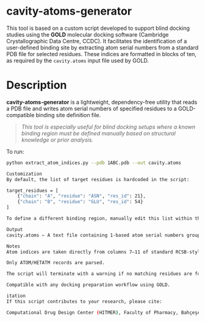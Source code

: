 # cavity-atoms-generator
This tool is based on a custom script developed to support blind docking studies using the **GOLD** molecular docking software (Cambridge Crystallographic Data Centre, CCDC). It facilitates the identification of a user-defined binding site by extracting atom serial numbers from a standard PDB file for selected residues. These indices are formatted in blocks of ten, as required by the `cavity.atoms` input file used by GOLD.

# Description
**cavity-atoms-generator** is a lightweight, dependency-free utility that reads a PDB file and writes atom serial numbers of specified residues to a GOLD-compatible binding site definition file.

> *This tool is especially useful for blind docking setups where a known binding region must be defined manually based on structural knowledge or prior analysis.*

To run:

```bash
python extract_atom_indices.py --pdb 1ABC.pdb --out cavity.atoms

Customization
By default, the list of target residues is hardcoded in the script:

target_residues = [
    {"chain": "A", "residue": "ASN", "res_id": 21},
    {"chain": "B", "residue": "GLU", "res_id": 54}
]

To define a different binding region, manually edit this list within the script before execution.

Output
cavity.atoms – A text file containing 1-based atom serial numbers grouped in blocks of 10, ready to be used by GOLD for defining the binding cavity.

Notes
Atom indices are taken directly from columns 7–11 of standard RCSB-style PDB files.

Only ATOM/HETATM records are parsed.

The script will terminate with a warning if no matching residues are found.

Compatible with any docking preparation workflow using GOLD.

itation
If this script contributes to your research, please cite:

Computational Drug Design Center (HITMER), Faculty of Pharmacy, Bahçeşehir University, Istanbul, Turkey
